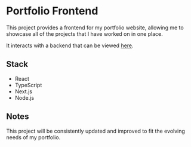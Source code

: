 # Portfolio Frontend

This project provides a frontend for my portfolio website, allowing me to showcase all of the projects that I have worked on in one place.

It interacts with a backend that can be viewed [here](https://github.com/msmi1433/portfolio-db).

## Stack

- React
- TypeScript
- Next.js
- Node.js

## Notes

This project will be consistently updated and improved to fit the evolving needs of my portfolio.
